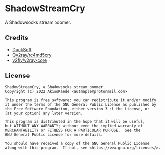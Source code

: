 # ShadowStreamCry

A Shadowsocks stream boomer.

## Credits

- [DuckSoft](https://github.com/DuckSoft)
- [Qv2ray/rc4md5cry](https://github.com/Qv2ray/rc4md5cry)
- [v2fly/v2ray-core](https://github.com/v2fly/v2ray-core)

## License

```
ShadowStreamCry, a Shadowsocks stream boomer. 
Copyright (C) 2022 AkinoKaede <autmaple@protonmail.com>

This program is free software: you can redistribute it and/or modify
it under the terms of the GNU General Public License as published by
the Free Software Foundation, either version 3 of the License, or
(at your option) any later version.

This program is distributed in the hope that it will be useful,
but WITHOUT ANY WARRANTY; without even the implied warranty of
MERCHANTABILITY or FITNESS FOR A PARTICULAR PURPOSE.  See the
GNU General Public License for more details.

You should have received a copy of the GNU General Public License
along with this program.  If not, see <https://www.gnu.org/licenses/>.
```
